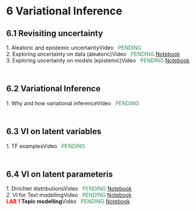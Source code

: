# 6 Variational Inference

<style>.timeline .timeline-item {margin-bottom: 0rem;}</style>
<div class="timeline">
    <h2>6.1 Revisiting uncertainty</h2>
<div class="timeline-item">
        <div class="timeline-left"><span class="timeline-icon"></span></div>
        <div class="timeline-content"> 1. Aleatoric and epistemic uncertainty<span class="chip float-right">Video &nbsp; <font color="SeaGreen">PENDING</font></span></div>        
    </div><div class="timeline-item">
        <div class="timeline-left"><span class="timeline-icon"></span></div>
        <div class="timeline-content"> 2. Exploring uncertainty on data (aleatoric)<span class="chip float-right">Video &nbsp; <font color="SeaGreen">PENDING</font></span><span class="chip float-right">
                <a href="06.01 - NOTES 01 - Exploring aleatoric uncertainty.html"> Notebook</a>
            </span></div>        
    </div><div class="timeline-item">
        <div class="timeline-left"><span class="timeline-icon"></span></div>
        <div class="timeline-content"> 3. Exploring uncertainty on models (epistemic)<span class="chip float-right">Video &nbsp; <font color="SeaGreen">PENDING</font></span><span class="chip float-right">
                <a href="06.01 - NOTES 02 - Exploring epistemic uncertainty.html"> Notebook</a>
            </span></div>        
    </div><h2><br/>6.2 Variational Inference</h2>
<div class="timeline-item">
        <div class="timeline-left"><span class="timeline-icon"></span></div>
        <div class="timeline-content"> 1. Why and how variational inference<span class="chip float-right">Video &nbsp; <font color="SeaGreen">PENDING</font></span></div>        
    </div><h2><br/>6.3 VI on latent variables</h2>
<div class="timeline-item">
        <div class="timeline-left"><span class="timeline-icon"></span></div>
        <div class="timeline-content"> 1. TF examples<span class="chip float-right">Video &nbsp; <font color="SeaGreen">PENDING</font></span></div>        
    </div><h2><br/>6.4 VI on latent parameteris</h2>
<div class="timeline-item">
        <div class="timeline-left"><span class="timeline-icon"></span></div>
        <div class="timeline-content"> 1. Dirichlet distributions<span class="chip float-right">Video &nbsp; <font color="SeaGreen">PENDING</font></span><span class="chip float-right">
                <a href="06.04 - NOTES 01 - Dirichlet Distribution.html"> Notebook</a>
            </span></div>        
    </div><div class="timeline-item">
        <div class="timeline-left"><span class="timeline-icon"></span></div>
        <div class="timeline-content"> 2. VI for Text modelling<span class="chip float-right">Video &nbsp; <font color="SeaGreen">PENDING</font></span><span class="chip float-right">
                <a href="06.04 - NOTES 02 - Variational Inference for Text Modeling.html"> Notebook</a>
            </span></div>        
    </div><div class="timeline-item">
        <div class="timeline-left"><span class="timeline-icon"></span></div>
        <div class="timeline-content"> <b><font color="red">LAB 1</font> Topic modelling</b><span class="chip float-right">Video &nbsp; <font color="SeaGreen">PENDING</font></span><span class="chip float-right">
                <a href="06.04 - LAB 01 - Variational Topic Modeling.html"> Notebook</a>
            </span></div>        
    </div>
</div>